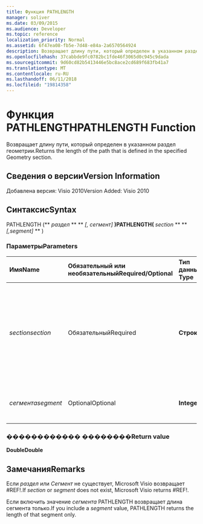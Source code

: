 ```yaml
---
title: Функция PATHLENGTH
manager: soliver
ms.date: 03/09/2015
ms.audience: Developer
ms.topic: reference
localization_priority: Normal
ms.assetid: 6f47ea08-fb5e-7d48-e84a-2a6570564924
description: Возвращает длину пути, который определен в указанном раздел геометрии.
ms.openlocfilehash: 37cabbde9fc0782bc1fde46f3065d0c945c9dada
ms.sourcegitcommit: 9d60cd82b5413446e5bc8ace2cd689f683fb41a7
ms.translationtype: MT
ms.contentlocale: ru-RU
ms.lasthandoff: 06/11/2018
ms.locfileid: "19814358"
---
```

# <a name="pathlength-function"></a><span data-ttu-id="66a4d-103">Функция PATHLENGTH</span><span class="sxs-lookup"><span data-stu-id="66a4d-103">PATHLENGTH Function</span></span>

<span data-ttu-id="66a4d-104">Возвращает длину пути, который определен в указанном раздел геометрии.</span><span class="sxs-lookup"><span data-stu-id="66a4d-104">Returns the length of the path that is defined in the specified Geometry section.</span></span>
  
## <a name="version-information"></a><span data-ttu-id="66a4d-105">Сведения о версии</span><span class="sxs-lookup"><span data-stu-id="66a4d-105">Version Information</span></span>

<span data-ttu-id="66a4d-106">Добавлена версия: Visio 2010</span><span class="sxs-lookup"><span data-stu-id="66a4d-106">Version Added: Visio 2010</span></span> 
  
## <a name="syntax"></a><span data-ttu-id="66a4d-107">Синтаксис</span><span class="sxs-lookup"><span data-stu-id="66a4d-107">Syntax</span></span>

<span data-ttu-id="66a4d-108">PATHLENGTH (** *раздел* ** ** *[, сегмент]* **)</span><span class="sxs-lookup"><span data-stu-id="66a4d-108">PATHLENGTH(** *section* ** ** *[,segment]* ** )</span></span> 
  
### <a name="parameters"></a><span data-ttu-id="66a4d-109">Параметры</span><span class="sxs-lookup"><span data-stu-id="66a4d-109">Parameters</span></span>

|<span data-ttu-id="66a4d-110">**Имя**</span><span class="sxs-lookup"><span data-stu-id="66a4d-110">**Name**</span></span>|<span data-ttu-id="66a4d-111">**Обязательный или необязательный**</span><span class="sxs-lookup"><span data-stu-id="66a4d-111">**Required/Optional**</span></span>|<span data-ttu-id="66a4d-112">**Тип данных**</span><span class="sxs-lookup"><span data-stu-id="66a4d-112">**Data Type**</span></span>|<span data-ttu-id="66a4d-113">**Описание**</span><span class="sxs-lookup"><span data-stu-id="66a4d-113">**Description**</span></span>|
|:-----|:-----|:-----|:-----|
| <span data-ttu-id="66a4d-114">_section_</span><span class="sxs-lookup"><span data-stu-id="66a4d-114">_section_</span></span> <br/> |<span data-ttu-id="66a4d-115">Обязательный</span><span class="sxs-lookup"><span data-stu-id="66a4d-115">Required</span></span>  <br/> |<span data-ttu-id="66a4d-116">**Строка**</span><span class="sxs-lookup"><span data-stu-id="66a4d-116">**String**</span></span> <br/> |<span data-ttu-id="66a4d-117">Раздел геометрии, представляющий путь, указанный с помощью ссылки на его ячейку Path (например, Geometry1.Path).</span><span class="sxs-lookup"><span data-stu-id="66a4d-117">The Geometry section that represents the path, specified by a reference to its Path cell (for example, Geometry1.Path).</span></span>  <br/> |
| <span data-ttu-id="66a4d-118">_сегмента_</span><span class="sxs-lookup"><span data-stu-id="66a4d-118">_segment_</span></span> <br/> |<span data-ttu-id="66a4d-119">Optional</span><span class="sxs-lookup"><span data-stu-id="66a4d-119">Optional</span></span>  <br/> |<span data-ttu-id="66a4d-120">**Integer**</span><span class="sxs-lookup"><span data-stu-id="66a4d-120">**Integer**</span></span> <br/> |<span data-ttu-id="66a4d-121">На основе 1 сегментом пути для измерения.</span><span class="sxs-lookup"><span data-stu-id="66a4d-121">The 1-based segment of the path to measure.</span></span>  <br/> |
   
### <a name="return-value"></a><span data-ttu-id="66a4d-122">������������ ��������</span><span class="sxs-lookup"><span data-stu-id="66a4d-122">Return value</span></span>

 <span data-ttu-id="66a4d-123">**Double**</span><span class="sxs-lookup"><span data-stu-id="66a4d-123">**Double**</span></span>
  
## <a name="remarks"></a><span data-ttu-id="66a4d-124">Замечания</span><span class="sxs-lookup"><span data-stu-id="66a4d-124">Remarks</span></span>

<span data-ttu-id="66a4d-125">Если _раздел_ или _Сегмент_ не существует, Microsoft Visio возвращает #REF!.</span><span class="sxs-lookup"><span data-stu-id="66a4d-125">If  _section_ or  _segment_ does not exist, Microsoft Visio returns #REF!.</span></span> 
  
<span data-ttu-id="66a4d-126">Если включить значение _сегмента_ PATHLENGTH возвращает длина сегмента только.</span><span class="sxs-lookup"><span data-stu-id="66a4d-126">If you include a  _segment_ value, PATHLENGTH returns the length of that segment only.</span></span> 
  

